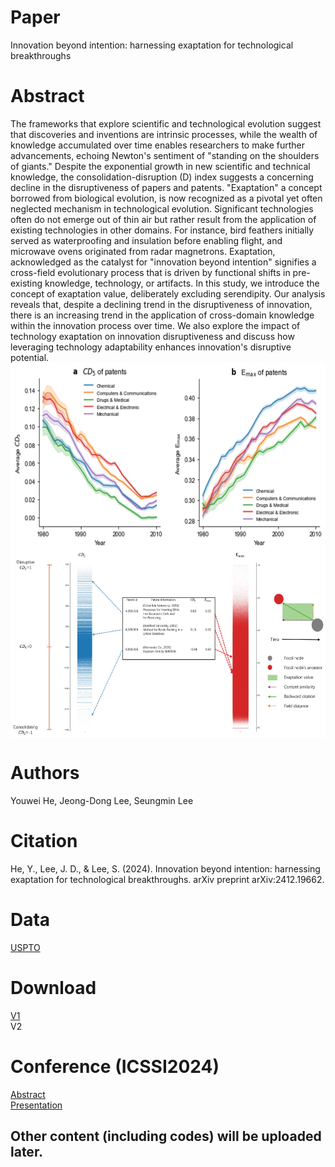 # Paper
Innovation beyond intention: harnessing exaptation for technological breakthroughs  
# Abstract
The frameworks that explore scientific and technological evolution suggest that discoveries and inventions are intrinsic processes, while the wealth of knowledge accumulated over time enables researchers to make further advancements, echoing Newton's sentiment of "standing on the shoulders of giants." Despite the exponential growth in new scientific and technical knowledge, the consolidation-disruption (D) index suggests a concerning decline in the disruptiveness of papers and patents. "Exaptation" a concept borrowed from biological evolution, is now recognized as a pivotal yet often neglected mechanism in technological evolution. Significant technologies often do not emerge out of thin air but rather result from the application of existing technologies in other domains. For instance, bird feathers initially served as waterproofing and insulation before enabling flight, and microwave ovens originated from radar magnetrons. Exaptation, acknowledged as the catalyst for "innovation beyond intention" signifies a cross-field evolutionary process that is driven by functional shifts in pre-existing knowledge, technology, or artifacts. In this study, we introduce the concept of exaptation value, deliberately excluding serendipity. Our analysis reveals that, despite a declining trend in the disruptiveness of innovation, there is an increasing trend in the application of cross-domain knowledge within the innovation process over time. We also explore the impact of technology exaptation on innovation disruptiveness and discuss how leveraging technology adaptability enhances innovation's disruptive potential.  
<img src="fig/fig3.jpg" alt="Disruption vs Exaptation" width="700" height="300" style="display: block; margin: 0 auto;">
<img src="fig/fig2.jpg" alt="Disruption vs Exaptation" width="700" height="300" style="display: block; margin: 0 auto;">
# Authors  
Youwei He, Jeong-Dong Lee, Seungmin Lee
# Citation  
He, Y., Lee, J. D., & Lee, S. (2024). Innovation beyond intention: harnessing exaptation for technological breakthroughs. arXiv preprint arXiv:2412.19662.
# Data
<a href='https://patentsview.org/'>USPTO</a>   
# Download
<a href='https://doi.org/10.48550/arXiv.2412.19662'> V1 </a>  
 V2
# Conference (ICSSI2024)  
<a href='doc/abstract.pdf'>Abstract</a>  
<a href='doc/HeYouwei_July2.pdf'>Presentation</a>  
## Other content (including codes) will be uploaded later.
